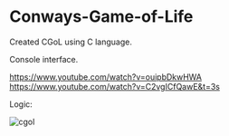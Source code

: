# Conways-Game-of-Life

Created CGoL using C language.

Console interface.

https://www.youtube.com/watch?v=ouipbDkwHWA
https://www.youtube.com/watch?v=C2vgICfQawE&t=3s

Logic:

![cgol](https://user-images.githubusercontent.com/79150859/159323995-0c25e490-fc6d-43d5-aded-21e52c0dbb99.png)
